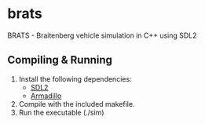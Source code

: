 # brats
BRATS - Braitenberg vehicle simulation in C++ using SDL2

## Compiling & Running
1. Install the following dependencies:
    - [SDL2](https://www.libsdl.org/download-2.0.php)
    - [Armadillo](http://arma.sourceforge.net/)
2. Compile with the included makefile.
3. Run the executable (./sim)
